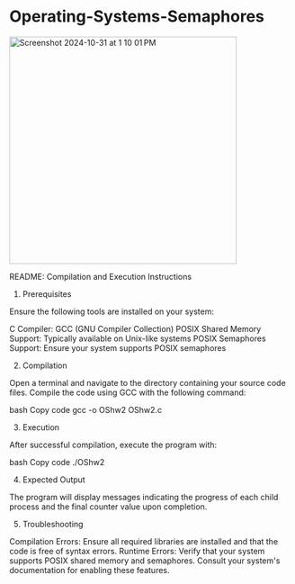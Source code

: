 # Operating-Systems-Semaphores


<img width="404" alt="Screenshot 2024-10-31 at 1 10 01 PM" src="https://github.com/user-attachments/assets/5abcdd64-156f-4886-8503-6121c1ad0c6a">

README: Compilation and Execution Instructions

1. Prerequisites

Ensure the following tools are installed on your system:

C Compiler: GCC (GNU Compiler Collection)
POSIX Shared Memory Support: Typically available on Unix-like systems
POSIX Semaphores Support: Ensure your system supports POSIX semaphores

2. Compilation

Open a terminal and navigate to the directory containing your source code files. Compile the code using GCC with the following command:

bash
Copy code
gcc -o OShw2 OShw2.c 

3. Execution

After successful compilation, execute the program with:

bash
Copy code
./OShw2

4. Expected Output

The program will display messages indicating the progress of each child process and the final counter value upon completion.

5. Troubleshooting

Compilation Errors: Ensure all required libraries are installed and that the code is free of syntax errors.
Runtime Errors: Verify that your system supports POSIX shared memory and semaphores. Consult your system's documentation for enabling these features.
